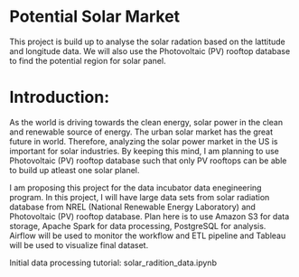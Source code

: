 # Potential Solar Market
This project is build up to analyse the solar radation based on the lattitude and longitude data. We will also use the Photovoltaic (PV) rooftop database to find the potential region for solar panel.

# Introduction: 
As the world is driving towards the clean energy, solar power in the clean and  renewable source of energy. The urban solar market has the great future in world.
Therefore, analyzing the solar power market in the US is important for solar industries. By keeping this mind, I am planning to use  Photovoltaic (PV) rooftop database such that only PV rooftops can be able to build up atleast one solar planel.


I am proposing this project for the data incubator data enegineering program. In this project, I will have large data sets from solar radiation database from NREL (National Renewable Energy Laboratory) and Photovoltaic (PV) rooftop database. Plan here is to use Amazon S3 for data storage, Apache Spark for data processing, PostgreSQL for analysis.  Airflow will be used to monitor the workflow and ETL pipeline and Tableau will be used to visualize final dataset.


Initial data processing tutorial: solar_radition_data.ipynb
